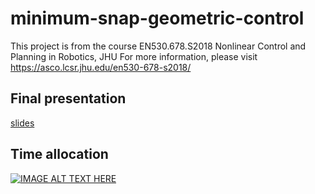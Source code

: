# minimum-snap-geometric-control
This project is from the course EN530.678.S2018 Nonlinear Control and Planning in Robotics, JHU
For more information, please visit https://asco.lcsr.jhu.edu/en530-678-s2018/

## Final presentation
[slides](https://drive.google.com/open?id=1APnwKnfsYUZB0-4T4GaXExabcxmzodVf)

## Time allocation
[![IMAGE ALT TEXT HERE](https://img.youtube.com/vi/https://youtu.be/m1lIAcgYFYQ/0.jpg)](https://www.youtube.com/watch?v=https://www.youtube.com/embed/gG9_Etc4188)
